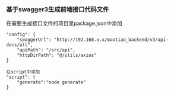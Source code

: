 ### 基于swagger3生成前端接口代码文件

在需要生成接口文件的项目里package.json中添加

```jsona
"config": {
    "swaggerUrl": "http://192.168.x.x/maotiao_backend/v3/api-docs/all",
    "apiPath": "/src/api",
    "httpDirPath": "@/utils/axios"
}

在script中添加
"script": {
    "generate":"node generate"
}